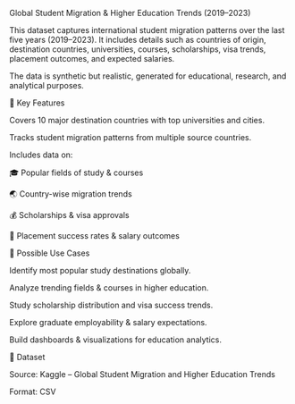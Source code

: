 Global Student Migration & Higher Education Trends (2019–2023)

This dataset captures international student migration patterns over the last five years (2019–2023). It includes details such as countries of origin, destination countries, universities, courses, scholarships, visa trends, placement outcomes, and expected salaries.

The data is synthetic but realistic, generated for educational, research, and analytical purposes.

📌 Key Features

Covers 10 major destination countries with top universities and cities.

Tracks student migration patterns from multiple source countries.

Includes data on:

🎓 Popular fields of study & courses

🌏 Country-wise migration trends

💰 Scholarships & visa approvals

💼 Placement success rates & salary outcomes

🔎 Possible Use Cases

Identify most popular study destinations globally.

Analyze trending fields & courses in higher education.

Study scholarship distribution and visa success trends.

Explore graduate employability & salary expectations.

Build dashboards & visualizations for education analytics.

📂 Dataset

Source: Kaggle – Global Student Migration and Higher Education Trends

Format: CSV



